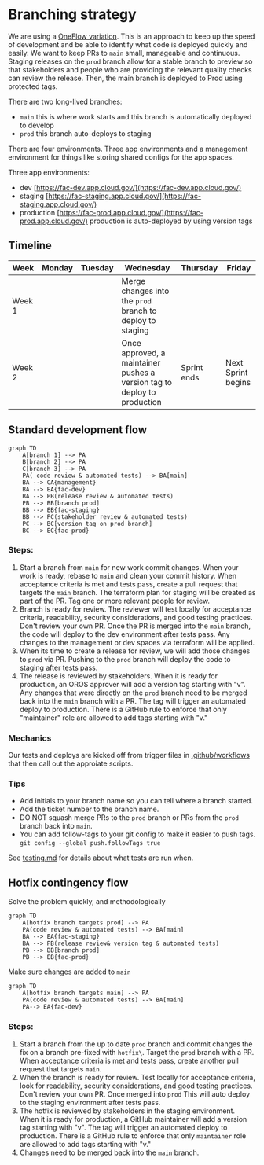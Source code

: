 # Branching strategy 

We are using a [OneFlow variation](https://www.endoflineblog.com/oneflow-a-git-branching-model-and-workflow#variation-develop-master). This is an approach to keep up the speed of development and be able to identify what code is deployed quickly and easily. We want to keep PRs to `main` small, manageable and continuous. Staging releases on the `prod` branch allow for a stable branch to preview so that stakeholders and people who are providing the relevant quality checks can review the release. Then, the main branch is deployed to Prod using protected tags.

There are two long-lived branches:
 - `main` this is where work starts and this branch is automatically deployed to develop
 - `prod` this branch auto-deploys to staging

 There are four environments. Three app environments and a management environment for things like storing shared configs for the app spaces.

 Three app environments:
 - dev [https://fac-dev.app.cloud.gov/](https://fac-dev.app.cloud.gov/)
 - staging [https://fac-staging.app.cloud.gov/](https://fac-staging.app.cloud.gov/)
 - production [https://fac-prod.app.cloud.gov/](https://fac-prod.app.cloud.gov/) production is auto-deployed by using version tags
 

## Timeline
Week |Monday |Tuesday |Wednesday |Thursday |Friday
--|--|--|--|--|--
Week 1 | | |Merge changes into the `prod` branch to deploy to staging | |
Week 2 | | |Once approved, a maintainer pushes a version tag to deploy to production | Sprint ends |Next Sprint begins|

## Standard development flow

```mermaid
graph TD
    A[branch 1] --> PA
    B[branch 2] --> PA
    C[branch 3] --> PA
    PA( code review & automated tests) --> BA[main]
    BA --> CA{management}
    BA --> EA{fac-dev}
    BA --> PB(release review & automated tests)
    PB --> BB[branch prod]
    BB --> EB{fac-staging}
    BB --> PC(stakeholder review & automated tests)
    PC --> BC[version tag on prod branch]
    BC --> EC{fac-prod}
```

### Steps:
1. Start a branch from `main` for new work commit changes. When your work is ready, rebase to `main` and clean your commit history. When acceptance criteria is met and tests pass, create a pull request that targets the `main` branch. The terraform plan for staging will be created as part of the PR. Tag one or more relevant people for review.
2. Branch is ready for review. The reviewer will test locally for acceptance criteria, readability, security considerations, and good testing practices. Don't review your own PR. Once the PR is merged into the `main` branch, the code will deploy to the dev environment after tests pass. Any changes to the management or dev spaces via terraform will be applied.
3. When its time to create a release for review, we will add those changes to `prod` via PR. Pushing to the `prod` branch will deploy the code to staging after tests pass.
4. The release is reviewed by stakeholders. When it is ready for production, an OROS approver will add a version tag starting with "v". Any changes that were directly on the `prod` branch need to be merged back into the `main` branch with a PR. The tag will trigger an automated deploy to production. There is a GitHub rule to enforce that only "maintainer" role are allowed to add tags starting with "v."

### Mechanics
Our tests and deploys are kicked off from trigger files in [.github/workflows](https://github.com/GSA-TTS/FAC/blob/main/.github/workflows) that then call out the approiate scripts.

### Tips
- Add initials to your branch name so you can tell where a branch started.
- Add the ticket number to the branch name.
- DO NOT squash merge PRs to the `prod` branch or PRs from the `prod` branch back into `main`.
- You can add follow-tags to your git config to make it easier to push tags.
`git config --global push.followTags true`

See [testing.md](https://github.com/GSA-TTS/FAC/blob/main/docs/testing.md) for details about what tests are run when.

## Hotfix contingency flow
Solve the problem quickly, and methodologically
```mermaid
graph TD
    A[hotfix branch targets prod] --> PA
    PA(code review & automated tests) --> BA[main]
    BA --> EA{fac-staging}
    BA --> PB(release review& version tag & automated tests)
    PB --> BB[branch prod]
    PB --> EB{fac-prod}
```
Make sure changes are added to `main`
```mermaid
graph TD
    A[hotfix branch targets main] --> PA
    PA(code review & automated tests) --> BA[main]
    PA--> EA{fac-dev}
```

### Steps:
1. Start a branch from the up to date `prod` branch and commit changes the fix on a branch pre-fixed with `hotfix\`. Target the `prod` branch with a PR. When acceptance criteria is met and tests pass, create another pull request that targets `main`.
2. When the branch is ready for review. Test locally for acceptance criteria, look for readability, security considerations, and good testing practices. Don't review your own PR. Once merged into `prod` This will auto deploy to the staging environment after tests pass.
3. The hotfix is reviewed by stakeholders in the staging environment. When it is ready for production, a GitHub maintainer will add a version tag starting with "v".  The tag will trigger an automated deploy to production. There is a GitHub rule to enforce that only `maintainer` role are allowed to add tags starting with "v."
4. Changes need to be merged back into the `main` branch.
